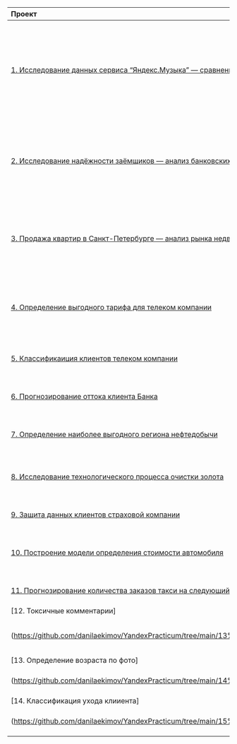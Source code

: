  | Проект | Задачи проекта | Стек |
| :-----------| :----------- | :----------- |
| [1. Исследование данных сервиса “Яндекс.Музыка” — сравнение пользователей двух городов](https://github.com/danilaekimov/YandexPracticum/tree/main/01%20Исследование%20данных%20Яндекс.Музыка) | Задача: На реальных данных Яндекс.Музыки c помощью библиотеки Pandas и её возможностей проверить данные и сравнить поведение и предпочтения пользователей двух столиц — Москвы и Санкт-Петербурга. | обработка данных, дубликаты, пропуски, логическая индексация, группировка, сортировка |
| [2. Исследование надёжности заёмщиков — анализ банковских данных](https://github.com/danilaekimov/YandexPracticum/tree/main/02%20Анализ%20банковских%20данных) | На основе статистики о платёжеспособности клиентов исследовать влияет ли семейное положение и количество детей клиента на факт возврата кредита в срок | обработка данных, дубликаты, пропуски, категоризация, декомпозиция |
| [3. Продажа квартир в Санкт-Петербурге — анализ рынка недвижимости](https://github.com/danilaekimov/YandexPracticum/tree/main/03%20Анализ%20рынка%20недвижимости) | Используя данные сервиса Яндекс.Недвижимость, определить рыночную стоимость объектов недвижимости и типичные параметры квартир | обработка данных, histogram, boxplot, scattermatrix, категоризация, scatterplot,  фрод-мониторинг |
| [4. Определение выгодного тарифа для телеком компании](https://github.com/danilaekimov/YandexPracticum/tree/main/04%20Определение%20тарифа) | На основе данных клиентов оператора сотовой связи проанализировать поведение клиентов и поиск оптимального тарифа | обработка данных, histogram, boxplot, статистический тест, критерий Стьюдента |
| [5. Классификаиция клиентов телеком компании](https://github.com/danilaekimov/YandexPracticum/tree/main/06%20Рекомендация%20тарифов) | На основе данных предложить клиенту тариф. | классификация, подбор гиперпараметров, выбор модели МО |
| [6. Прогнозирование оттока клиента Банка](https://github.com/danilaekimov/YandexPracticum/tree/main/07%20Отток%20клиентов) | На основе данных из банка определить клиент, который может уйти | классификация, подбор гиперпараметров, выбор модели МО |
| [7. Определение наиболее выгодного региона нефтедобычи](https://github.com/danilaekimov/YandexPracticum/tree/main/08%20Выбор%20локации%20для%20скважины) | На основе данных геологи разведки выбрать район добычи нефти | регрессия, разработка бизнес-модели, бутстреп |
| [8. Исследование технологического процесса очистки золота](https://github.com/danilaekimov/YandexPracticum/tree/main/09%20Модель%20восстановления%20золота) | Спрогнозировать концентрацию золота при проведении процесса очистки золота | анализ данных, регрессия, кастомные метрики |
| [9. Защита данных клиентов страховой компании](https://github.com/danilaekimov/YandexPracticum/tree/main/10%20Защита%20персональных%20данных) | Разработка модели анонимизации персональных данных | линейная алгебра, регрессия |
| [10. Построение модели определения стоимости автомобиля](https://github.com/danilaekimov/YandexPracticum/tree/main/11%20Определение%20стоимости%20автомобилей) | Разработка системы рекомендации стоимости автомобиля на основе его описания | градиентный бустинг, регрессия |
| [11. Прогнозирование количества заказов такси на следующий час](https://github.com/danilaekimov/YandexPracticum/tree/main/12%20Прогнозирование%20количества%20заказов%20такси) | Разработка системы предсказания объема заказа | временные ряды, регрессия, предсказания |
| [12. Токсичные комментарии]
(https://github.com/danilaekimov/YandexPracticum/tree/main/13%20Токсичные%20комментарии) | Разработка системы предсказания токсичности комментариев | NLP, классификация, лемматизация, f1-score |
| [13. Определение возраста по фото]
(https://github.com/danilaekimov/YandexPracticum/tree/main/14%20Определение%20возраста%20по%20фото) | Разработка системы предсказания возраста по фото | Нейронные сети, регрессия |
| [14. Классификация ухода клииента]
(https://github.com/danilaekimov/YandexPracticum/tree/main/15%20Классификация%20ухода%20клиентов) | Разработка системы предсказания ухода клиента | Классификация, ROC-AUC |
